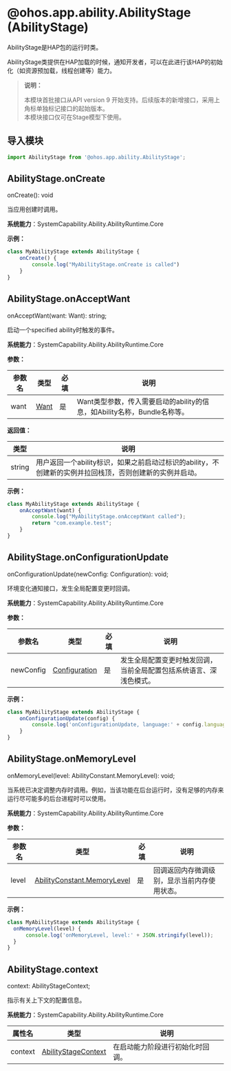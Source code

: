 # @ohos.app.ability.AbilityStage (AbilityStage)

AbilityStage是HAP包的运行时类。

AbilityStage类提供在HAP加载的时候，通知开发者，可以在此进行该HAP的初始化（如资源预加载，线程创建等）能力。

> **说明：**
> 
> 本模块首批接口从API version 9 开始支持。后续版本的新增接口，采用上角标单独标记接口的起始版本。  
> 本模块接口仅可在Stage模型下使用。

## 导入模块

```ts
import AbilityStage from '@ohos.app.ability.AbilityStage';
```

## AbilityStage.onCreate

onCreate(): void

当应用创建时调用。

**系统能力**：SystemCapability.Ability.AbilityRuntime.Core

**示例：**
    
  ```ts
  class MyAbilityStage extends AbilityStage {
      onCreate() {
          console.log("MyAbilityStage.onCreate is called")
      }
  }
  ```


## AbilityStage.onAcceptWant

onAcceptWant(want: Want): string;

启动一个specified ability时触发的事件。

**系统能力**：SystemCapability.Ability.AbilityRuntime.Core

**参数：**

| 参数名 | 类型 | 必填 | 说明 |
| -------- | -------- | -------- | -------- |
| want | [Want](js-apis-app-ability-want.md) | 是 | Want类型参数，传入需要启动的ability的信息，如Ability名称，Bundle名称等。 |

**返回值：**

  | 类型 | 说明 | 
  | -------- | -------- |
  | string | 用户返回一个ability标识，如果之前启动过标识的ability，不创建新的实例并拉回栈顶，否则创建新的实例并启动。 | 

**示例：**
    
  ```ts
  class MyAbilityStage extends AbilityStage {
      onAcceptWant(want) {
          console.log("MyAbilityStage.onAcceptWant called");
          return "com.example.test";
      }
  }
  ```


## AbilityStage.onConfigurationUpdate

onConfigurationUpdate(newConfig: Configuration): void;

环境变化通知接口，发生全局配置变更时回调。

**系统能力**：SystemCapability.Ability.AbilityRuntime.Core

**参数：**

  | 参数名 | 类型 | 必填 | 说明 | 
  | -------- | -------- | -------- | -------- |
  | newConfig | [Configuration](js-apis-app-ability-configuration.md) | 是 | 发生全局配置变更时触发回调，当前全局配置包括系统语言、深浅色模式。 | 

**示例：**
    
  ```ts
  class MyAbilityStage extends AbilityStage {
      onConfigurationUpdate(config) {
          console.log('onConfigurationUpdate, language:' + config.language);
      }
  }
  ```

## AbilityStage.onMemoryLevel

onMemoryLevel(level: AbilityConstant.MemoryLevel): void;

当系统已决定调整内存时调用。例如，当该功能在后台运行时，没有足够的内存来运行尽可能多的后台进程时可以使用。

**系统能力**：SystemCapability.Ability.AbilityRuntime.Core

**参数：**

  | 参数名 | 类型 | 必填 | 说明 | 
  | -------- | -------- | -------- | -------- |
  | level | [AbilityConstant.MemoryLevel](js-apis-app-ability-abilityConstant.md#abilityconstantmemorylevel) | 是 | 回调返回内存微调级别，显示当前内存使用状态。| 

**示例：**
    
  ```ts
  class MyAbilityStage extends AbilityStage {
    onMemoryLevel(level) {
        console.log('onMemoryLevel, level:' + JSON.stringify(level));
    } 
  }
  ```

## AbilityStage.context

context: AbilityStageContext;

指示有关上下文的配置信息。

**系统能力**：SystemCapability.Ability.AbilityRuntime.Core

| 属性名      | 类型                        | 说明                                                         |
| ----------- | --------------------------- | ------------------------------------------------------------ |
| context  | [AbilityStageContext](js-apis-inner-application-abilityStageContext.md) | 在启动能力阶段进行初始化时回调。 |
